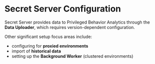 [title]: # (Secret Server Configuration)
[tags]: # (secret server,data,metadata,uploader)
[priority]: # (3020)

# Secret Server Configuration

Secret Server provides data to Privileged Behavior Analytics through the **Data Uploader**, which requires version-dependent configuration.

Other significant setup focus areas include:

* configuring for **proxied environments**
* import of **historical data**
* setting up the **Background Worker** (clustered environments)
